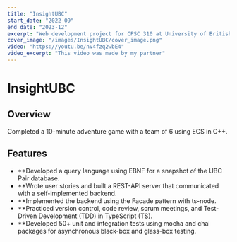 ```yaml
---
title: "InsightUBC"
start_date: "2022-09"
end_date: "2023-12"
excerpt: "Web development project for CPSC 310 at University of British Columbia"
cover_image: "/images/InsightUBC/cover_image.png"
video: "https://youtu.be/nV4fzq2wbE4"
video_excerpt: "This video was made by my partner"
---
```


# InsightUBC

## Overview

Completed a 10-minute adventure game with a team of 6 using ECS in C++.

## Features

- **Developed a query language using EBNF for a snapshot of the UBC Pair database.
- **Wrote user stories and built a REST-API server that communicated with a self-implemented backend.
- **Implemented the backend using the Facade pattern with ts-node.
- **Practiced version control, code review, scrum meetings, and Test-Driven Development (TDD) in TypeScript (TS).
- **Developed 50+ unit and integration tests using mocha and chai packages for asynchronous black-box and glass-box testing.
